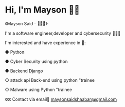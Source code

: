 # Hi, I'm Mayson 👋🏼 

 《Mayson Said - 👩🏻‍💻》
       
I'm a
software engineer,developer 
and cybersecurity 🙋🏻‍♀️

I'm interested and have experience in 📌: 

● Python

● Cyber Security using python 

● Backend Django

 ○ attack api Back-end using python "trainee

 ○ Malware using Python "trainee

《《《 Contact via email📩 maysonsaidshaaban@gmail.com 

